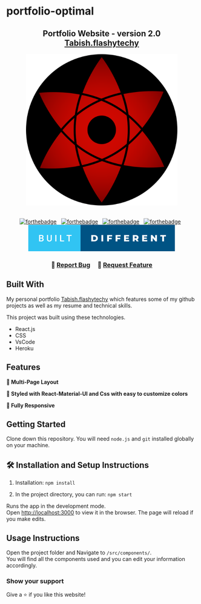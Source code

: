# portfolio-optimal
<h2 align="center">
  Portfolio Website - version 2.0<br/>
  <a href="" target="_blank">Tabish.flashytechy</a>
</h2>

<div align="center">
  <img alt="Demo" src="portfolio/src/Components/Media/Sharingan1.png" height='400' width='400'/>
</div>

<br/>

<center>

[![forthebadge](https://forthebadge.com/images/badges/uses-html.svg)](https://forthebadge.com) &nbsp;
[![forthebadge](https://forthebadge.com/images/badges/built-with-love.svg)](https://forthebadge.com) &nbsp;
[![forthebadge](https://forthebadge.com/images/badges/made-with-javascript.svg)](https://forthebadge.com) &nbsp;
[![forthebadge](https://forthebadge.com/images/badges/open-source.svg)](https://forthebadge.com) &nbsp;
<img alt="Demo" src="portfolio/src/Components/Media/built-different.svg"/> 
</center>

<h3 align="center">
    🔹
    <a href="">Report Bug</a> &nbsp; &nbsp;
    🔹
    <a href="">Request Feature</a>
</h3>

## Built With

My personal portfolio <a href="" target="_blank">Tabish.flashytechy</a> which features some of my github projects as well as my resume and technical skills.<br/>

This project was built using these technologies.

- React.js
- CSS
- VsCode
- Heroku

## Features

**📖 Multi-Page Layout**

**🎨 Styled with React-Material-UI and Css with easy to customize colors**

**📱 Fully Responsive**

## Getting Started

Clone down this repository. You will need `node.js` and `git` installed globally on your machine.

## 🛠 Installation and Setup Instructions

1. Installation: `npm install`

2. In the project directory, you can run: `npm start`

Runs the app in the development mode.\
Open [http://localhost:3000](http://localhost:3000) to view it in the browser.
The page will reload if you make edits.

## Usage Instructions

Open the project folder and Navigate to `/src/components/`. <br/>
You will find all the components used and you can edit your information accordingly.

### Show your support

Give a ⭐ if you like this website!